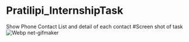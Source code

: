 # Pratilipi_InternshipTask
Show Phone Contact List and detail of each contact
#Screen shot of task
![Webp net-gifmaker](https://user-images.githubusercontent.com/35366918/58160028-428fb480-7c9b-11e9-8a05-8a1868586529.gif)
